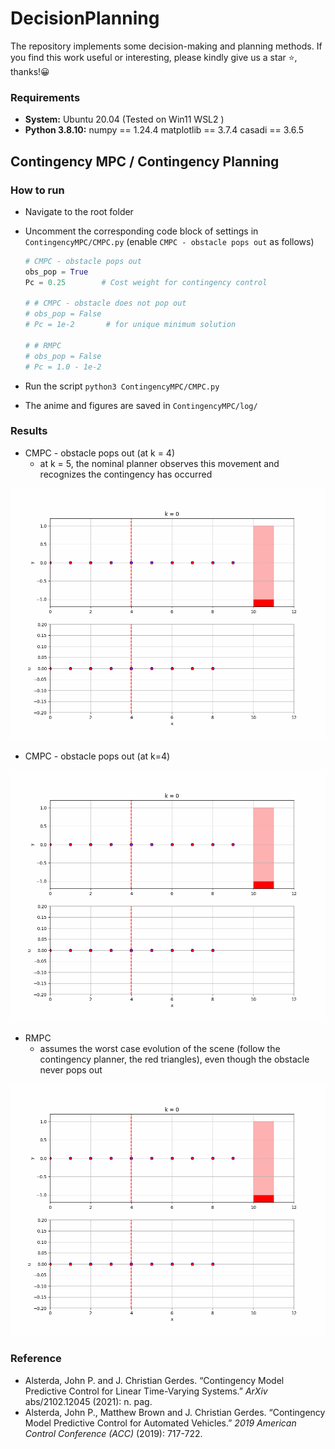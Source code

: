 # DecisionPlanning
The repository implements some decision-making and planning methods.
If you find this work useful or interesting, please kindly give us a star ⭐, thanks!😀



### Requirements

- **System:** Ubuntu 20.04 (Tested on Win11 WSL2 )
- **Python 3.8.10:** numpy == 1.24.4 matplotlib == 3.7.4 casadi == 3.6.5



## Contingency MPC / Contingency Planning

### How to run

- Navigate to the root folder

- Uncomment the corresponding code block of settings in `ContingencyMPC/CMPC.py` (enable `CMPC - obstacle pops out` as follows)
  ```python
  # CMPC - obstacle pops out
  obs_pop = True
  Pc = 0.25        # Cost weight for contingency control
  
  # # CMPC - obstacle does not pop out
  # obs_pop = False
  # Pc = 1e-2       # for unique minimum solution
  
  # # RMPC
  # obs_pop = False
  # Pc = 1.0 - 1e-2   
  ```

- Run the script `python3 ContingencyMPC/CMPC.py`

- The anime and figures are saved in `ContingencyMPC/log/`

### Results

- CMPC - obstacle pops out (at k = 4)
  - at k = 5, the nominal planner observes this movement and recognizes the contingency has occurred

<img src="./README.assets/mpc_animation.gif" style="zoom: 67%;" />

- CMPC - obstacle pops out (at k=4)

<img src="./README.assets/mpc_animation-1721010789883-1.gif" style="zoom:67%;" />

- RMPC
  - assumes the worst case evolution of the scene (follow the contingency planner, the red triangles), even though the obstacle never pops out

<img src="./README.assets/mpc_animation-1721010810644-3.gif" style="zoom:67%;" />

### Reference

- Alsterda, John P. and J. Christian Gerdes. “Contingency Model Predictive Control for Linear Time-Varying Systems.” *ArXiv* abs/2102.12045 (2021): n. pag.
- Alsterda, John P., Matthew Brown and J. Christian Gerdes. “Contingency Model Predictive Control for Automated Vehicles.” *2019 American Control Conference (ACC)* (2019): 717-722.

